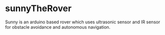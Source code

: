 # sunnyTheRover
Sunny is  an arduino based rover which uses ultrasonic sensor and IR sensor for obstacle avoidance and autonomous navigation.
